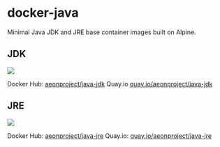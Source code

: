 # docker-java

Minimal Java JDK and JRE base container images built on Alpine.

## JDK

[![](https://badge.imagelayers.io/aeonproject/java-jdk:latest.svg)](https://imagelayers.io/?images=aeonproject/java-jdk:latest 'Get your own badge on imagelayers.io')

Docker Hub: [aeonproject/java-jdk](https://hub.docker.com/r/aeonproject/java-jdk/)
Quay.io [quay.io/aeonproject/java-jdk](https://quay.io/repository/aeonproject/java-jdk)

## JRE

[![](https://badge.imagelayers.io/aeonproject/java-jre:latest.svg)](https://imagelayers.io/?images=aeonproject/java-jre:latest 'Get your own badge on imagelayers.io')

Docker Hub: [aeonproject/java-jre](https://hub.docker.com/r/aeonproject/java-jre/)
Quay.io: [quay.io/aeonproject/java-jre](https://quay.io/repository/aeonproject/java-jre)

